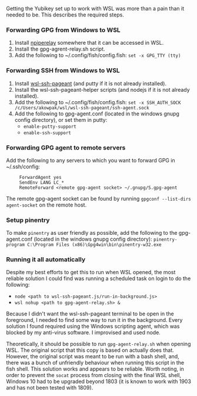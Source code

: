 Getting the Yubikey set up to work with WSL was more than a pain than it needed to be.  This describes the required
steps.

### Forwarding GPG from Windows to WSL

1. Install [npiperelay](https://github.com/jstarks/npiperelay) somewhere that it can be accessed in WSL.
1. Install the gpg-agrent-relay.sh script.
1. Add the following to ~/.config/fish/config.fish: `set -x GPG_TTY (tty)`

### Forwarding SSH from Windows to WSL

1. Install [wsl-ssh-pageant](https://github.com/benpye/wsl-ssh-pageant) (and putty if it is not already installed).
1. Install the wsl-ssh-pageant-helper scripts (and nodejs if it is not already installed).
1. Add the following to ~/.config/fish/config.fish: 
`set -x SSH_AUTH_SOCK /c/Users/akowpak/wsl/wsl-ssh-pageant/ssh-agent.sock`
1. Add the following to gpg-agent.conf (located in the windows gnupg config directory), or set them in putty:
   * `enable-putty-support`
   * `enable-ssh-support`

### Forwarding GPG agent to remote servers

Add the following to any servers to which you want to forward GPG in ~/.ssh/config:

```
     ForwardAgent yes
     SendEnv LANG LC_*
     RemoteForward <remote gpg-agent socket> ~/.gnupg/S.gpg-agent
```

The remote gpg-agent socket can be found by running `gpgconf --list-dirs agent-socket` on the remote host.

### Setup pinentry

To make `pinentry` as user friendly as possible, add the following to the gpg-agent.conf (located in the windows gnupg
config directory): `pinentry-program C:\Program Files (x86)\Gpg4win\bin\pinentry-w32.exe`

### Running it all automatically

Despite my best efforts to get this to run when WSL opened, the most reliable solution I could find was running a
scheduled task on login to do the following:

 * `node <path to wsl-ssh-pageant.js/run-in-background.js>`
 * `wsl nohup <path to gpg-agent-relay.sh> &`
 
 Because I didn't want the wsl-ssh-pageant terminal to be open in the foreground, I needed to find some way to run it in
 the background.  Every solution I found required using the Windows scripting agent, which was blocked by my anti-virus
 software.  I improvised and used node.
 
 Theoretically, it should be possible to run `gpg-agent-relay.sh` when opening WSL.  The original script that this copy
 is based on actually does that.  However, the original script was meant to be run with a bash shell, and, there was a
 bunch of unfriendly behaviour when running this script in the fish shell.  This solution works and appears to be
 reliable.  Worth noting, in order to prevent the `socat` process from closing with the final WSL shell, Windows 10 had
 to be upgraded beyond 1803 (it is known to work with 1903 and has not been tested with 1809).